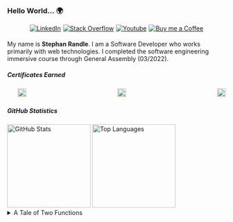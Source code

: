 <style>
    .certificates {
        display: flex;
        list-style-type: none;
        align-items: center;
        justify-content: space-between;
    }
    .certificates li a img{
        height: 20px;
        object-fit: contain;
    }

    /* Details */
    .test-details {
        display: flex;
        justify-content: center;
    }
    .test-details details summary {
        min-width: 75px;
        display: flex;
    }
    .test-details details summary img {
    }
    .test-details details div {
        display: flex;
        flex-flow: column wrap;
    }
    .test-details details div img {
        width: 100%;
        object-fit: scale-down;
    }
</style>

### Hello World... 🌍

<!-- SOCIALS -->
<div style="display: flex;justify-content: center;padding-bottom: 5px;">
<a style="padding: 0 2.5px;" href="https://www.linkedin.com/in/stephan-randle-38a30319a/" target="_blank">
<img alt="LinkedIn" src="https://img.shields.io/badge/linkedin-%230077B5.svg?&style=for-the-badge&logo=LinkedIn&logoColor=white" />
</a>
<a style="padding: 0 2.5px;" href="https://stackoverflow.com/users/2908680/stephan-randle" target="_blank">
<img alt="Stack Overflow" src="https://img.shields.io/badge/Stack_Overflow-%23F58025.svg?&style=for-the-badge&logo=stackoverflow&logoColor=white" />
</a>
<a style="padding: 0 2.5px;" href="/" target="_blank">
<img alt="Youtube" src="https://img.shields.io/badge/youtube-%23FF1A1A.svg?&style=for-the-badge&logo=youtube&logoColor=white" />
</a>
<a style="padding: 0 2.5px;" href="https://www.buymeacoffee.com/stephanrandle" target="_blank">
<img alt="Buy me a Coffee" src="https://img.shields.io/badge/buy_me_a_coffee-%23FFDD00.svg?&style=for-the-badge&logo=buymeacoffee&logoColor=black" />
</a>
</div>

My name is **Stephan Randle**. I am a Software Developer who works primarily with web technologies. I completed the software engineering immersive course through General Assembly (03/2022).

##### Certificates Earned

<ul style="display: flex;list-style-type: none;align-items: center;justify-content: space-between;">
<li>
<a href="https://www.freecodecamp.org/certification/stephansama/javascript-algorithms-and-data-structures" target="_blank">
<img style="height: 20px;object-fit: contain;" src="https://theforage.wpengine.com/wp-content/uploads/2022/05/Forage_Logo_Icon_Horiz_Green_RGB-768x197.png" alt=""/>
</a>
</li>
<li>
<a href="https://www.freecodecamp.org/certification/stephansama/javascript-algorithms-and-data-structures" target="_blank">
<img style="height: 20px;object-fit: contain;" src="https://upload.wikimedia.org/wikipedia/commons/f/fa/FreeCodeCamp_logo.svg" alt=""/>
</a>
</li>
<li>
<a href="https://www.linkedin.com/feed/update/urn:li:activity:6907047452076056576/" target="_blank">
<img style="height: 20px;object-fit: contain;" src="https://upload.wikimedia.org/wikipedia/en/f/f4/General_Assembly_logo.svg" alt=""/>
</a>
</li>
</ul>

<!-- [![D3.js](https://img.shields.io/badge/D3-JS-F9A03C?style=flat-square&logo=d3dotjs)](https://github.com/d3/d3/wiki)
[![Express JS](https://img.shields.io/badge/Express-JS-white?style=flat-square&logo=express)](http://expressjs.com/en/5x/api.html)
[![Gatsby JS](https://img.shields.io/badge/Gatsby-JS-6522B0?style=flat-square&logo=gatsby)](https://www.gatsbyjs.com/docs/)
[![jQuery](https://img.shields.io/badge/jQuery-JS-0868AC?style=flat-square&logo=jquery)](https://api.jquery.com)
[![Material UI](https://img.shields.io/badge/Material%20UI-JS-007FFF?style=flat-square&logo=mui)](https://mui.com/getting-started/installation/)
[![Node JS](https://img.shields.io/badge/Node-JS-83CD29?style=flat-square&logo=nodedotjs)](https://nodejs.org/api/)
[![React JS](https://img.shields.io/badge/React-JS-61DAFB?style=flat-square&logo=react)](https://reactjs.org/docs/getting-started.html)
[![Socket.IO](https://img.shields.io/badge/Socket.IO-JS-black?style=flat-square&logo=socketdotio)](https://socket.io/docs/v4/)

[![Django](https://img.shields.io/badge/Django-PY-0F422D?style=flat-square&logo=django)](https://docs.djangoproject.com/en/4.0/)
[![FastAPI](https://img.shields.io/badge/FastAPI-PY-009688?style=flat-square&logo=fastapi)](https://fastapi.tiangolo.com)
[![Flask](https://img.shields.io/badge/Flask-PY-white?style=flat-square&logo=flask)](https://flask.palletsprojects.com/en/2.0.x/)

[![Firebase](https://img.shields.io/badge/Firebase-DB-FFCA28?style=flat-square&logo=firebase)](https://firebase.google.com/docs/) [![MongoDB](https://img.shields.io/badge/Mongo-DB-47A248?style=flat-square&logo=mongodb)](https://docs.mongodb.com) [![PostgreSQL](https://img.shields.io/badge/PostgreSQL-DB-4169E1?style=flat-square&logo=postgresql)](https://www.postgresql.org/docs/current/) [![SQLite](https://img.shields.io/badge/SQLite-DB-1175C5?style=flat-square&logo=sqlite)](https://sqlite.org/docs.html) -->

<!-- [![Bootstrap](https://img.shields.io/badge/Bootstrap-CSS-7952B3?style=flat-square&logo=bootstrap)](https://getbootstrap.com/docs/)
[![Sass](https://img.shields.io/badge/Sass-CSS-CC6699?style=flat-square&logo=sass)](https://sass-lang.com/documentation) -->

<!-- GitHub Stats -->

##### GitHub Statistics

<div>
    <img src='https://github-readme-stats.vercel.app/api?username=stephansama&count_private=true&show_icons=true&theme=github_dark' alt='GitHub Stats' height='192px' />
    <img src='https://github-readme-stats.vercel.app/api/top-langs/?username=stephansama&theme=github_dark&show_icons=true&layout=compact' alt='Top Languages' height='192px' />
</div>

<!-- Tale of Two Programs -->
<details>
<summary>A Tale of Two Functions</summary>

```js
const best = 3
const worst = 5
const times = 1859

const it = console.log
const was =
	(_, ...vals) =>
	(num) =>
		[...Array(num).keys()].filter((e) => e % vals[0] === 0)

it(was`the ${best} of`(times))
it(was`the ${worst} of`(times))
```

</details>

<!-- Technologies Used -->

<!-- <div class='test-details'>
<details>
    <summary>
        <img alt="JavaScript" width="30px" style="padding-right:10px;" src="https://cdn.jsdelivr.net/gh/devicons/devicon/icons/javascript/javascript-original.svg" />
    </summary>
    <div>
        <img src='https://img.shields.io/badge/D3-JS-F9A03C?style=flat-square&logo=d3dotjs' />
    </div>
</details>
<details>
<summary>
<img alt="Python" width="30px" style="padding-right:10px;" src="https://cdn.jsdelivr.net/gh/devicons/devicon/icons/python/python-original.svg" />
</summary>
<div>
<img src="https://img.shields.io/badge/Django-PY-0F422D?style=flat-square&logo=django" />
<img src="https://img.shields.io/badge/FastAPI-PY-009688?style=flat-square&logo=fastapi" />
<img src="https://img.shields.io/badge/Flask-PY-white?style=flat-square&logo=flask" />
</div>
</details>
<details>
    <summary>
        <img alt="CSS" width="30px" style="padding-right:10px;" src="https://cdn.jsdelivr.net/gh/devicons/devicon/icons/css3/css3-original.svg" />
    </summary>
    <div>
        <img src='https://img.shields.io/badge/Bootstrap-CSS-7952B3?style=flat-square&logo=bootstrap' />
        <img src='https://img.shields.io/badge/Sass-CSS-CC6699?style=flat-square&logo=sass' />
    </div>
</details>
</div> -->

<!-- [![Top Langs](https://github-readme-stats.vercel.app/api/top-langs/?username=stephansama&theme=github_dark&show_icons=true&layout=compact)](https://github.com/stephansama) -->

<!--
RESOURCES used to create this repo

Devicons (https://devicon.dev/)
Simple Icons (https://github.com/simple-icons/simple-icons/blob/develop/slugs.md)

-->

<!--
**stephansama/stephansama** is a ✨ _special_ ✨ repository because its `README.md` (this file) appears on your GitHub profile.

Here are some ideas to get you started:

- 🔭 I’m currently working on ...
- 🌱 I’m currently learning ...
- 👯 I’m looking to collaborate on ...
- 🤔 I’m looking for help with ...
- 💬 Ask me about ...
- 📫 How to reach me: ...
- 😄 Pronouns: ...
- ⚡ Fun fact: ...
-->
